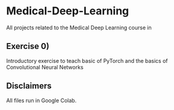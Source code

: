 # Medical-Deep-Learning

All projects related to the Medical Deep Learning course in 

## Exercise 0)

Introductory exercise to teach basic of PyTorch and the basics of Convolutional Neural Networks


## Disclaimers

All files run in Google Colab. 
